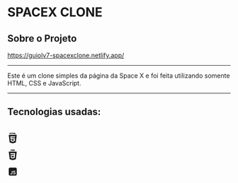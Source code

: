 <iconify-icon icon="ri:javascript-fill"></iconify-icon>
<script src="https://code.iconify.design/iconify-icon/1.0.7/iconify-icon.min.js"></script>

<h1>SPACEX CLONE</h1>

<h2>Sobre o Projeto</h2>

<a href="https://guiolv7-spacexclone.netlify.app/">https://guiolv7-spacexclone.netlify.app/</a><hr>

Este é um clone simples da página da Space X e foi feita utilizando somente HTML, CSS e JavaScript.<hr>

<h2>Tecnologias usadas:</h2><br>
<svg xmlns="http://www.w3.org/2000/svg" width="24" height="24" viewBox="0 0 24 24"><g fill="none"><g fill="currentColor" clip-path="url(#akarIconsHtmlFill0)"><path d="M5.08 0h1.082v1.069h.99V0h1.082v3.236H7.152V2.153h-.99v1.083H5.081V0Zm4.576 1.073h-.952V0h2.987v1.073h-.953v2.163H9.656V1.073ZM12.165 0h1.128l.694 1.137L14.68 0h1.128v3.236h-1.077V1.632l-.744 1.151h-.019l-.745-1.15v1.603h-1.058V0Zm4.181 0h1.083v2.167h1.52v1.07h-2.603V0Z"/><path fill-rule="evenodd" d="M5.046 22.072L3 4.717h18L18.953 22.07L11.99 24l-6.944-1.928Zm4.137-9.5l-.194-2.18h8.145l.19-2.128H6.664l.574 6.437h7.377l-.247 2.76l-2.374.642h-.002l-2.37-.64l-.152-1.697H7.332l.298 3.342l4.36 1.21l4.367-1.21l.532-5.964l.052-.571H9.183Z" clip-rule="evenodd"/></g><defs><clipPath id="akarIconsHtmlFill0"><path fill="#fff" d="M0 0h24v24H0z"/></clipPath></defs></g></svg>

<svg xmlns="http://www.w3.org/2000/svg" width="24" height="24" viewBox="0 0 24 24"><path fill="currentColor" d="M7.502 0h2.578v1.078h-1.5v1.078h1.5v1.078H7.502V0Zm3.093 0h2.579v.938h-1.5v.187h1.5v2.156h-2.579v-.984h1.5v-.188h-1.5V0Zm3.095 0h2.577v.938h-1.5v.187h1.5v2.156H13.69v-.984h1.5v-.188h-1.5V0Z"/><path fill="currentColor" fill-rule="evenodd" d="m11.991 24l-6.944-1.928L3 4.717h18L18.954 22.07L11.991 24ZM7.047 12.573l.191 2.128h7.377l-.247 2.76l-2.374.642h-.002l-2.37-.64l-.152-1.697H7.333l.298 3.342l4.36 1.21l4.367-1.21l.532-5.964l.052-.571l.384-4.309H6.664l.194 2.129h8.136l-.194 2.18H7.047Z" clip-rule="evenodd"/></svg>

<svg xmlns="http://www.w3.org/2000/svg" width="24" height="24" viewBox="0 0 24 24"><path fill="currentColor" d="M6 3a3 3 0 0 0-3 3v12a3 3 0 0 0 3 3h12a3 3 0 0 0 3-3V6a3 3 0 0 0-3-3H6Zm7.334 13.055c.72.58 1.438.865 2.156.858c.44 0 .778-.08 1.012-.242a.75.75 0 0 0 .341-.66a.971.971 0 0 0-.34-.748c-.235-.205-.679-.41-1.332-.616c-.784-.227-1.39-.52-1.815-.88c-.418-.36-.63-.862-.638-1.507c0-.609.264-1.118.792-1.529c.514-.41 1.17-.616 1.97-.616c1.114 0 2.009.271 2.683.814l-.77 1.199a2.597 2.597 0 0 0-.935-.462a3.211 3.211 0 0 0-.946-.165c-.38 0-.685.07-.913.209c-.227.14-.34.323-.34.55c0 .25.139.462.417.638c.28.169.756.356 1.43.561c.814.242 1.394.565 1.738.968c.345.403.517.917.517 1.54c0 .638-.245 1.188-.737 1.65c-.484.455-1.188.693-2.112.715c-1.21 0-2.222-.363-3.036-1.089l.858-1.188Zm-5.53.638c.235.147.517.22.847.22c.345 0 .63-.099.858-.297c.227-.205.341-.561.341-1.067v-5.302h1.485v5.588c-.022.865-.271 1.489-.748 1.87a2.466 2.466 0 0 1-.891.484a3.296 3.296 0 0 1-.935.143c-.55 0-1.038-.095-1.463-.286c-.455-.205-.836-.568-1.144-1.089l1.034-.847c.19.257.396.451.616.583Z"/></svg>
